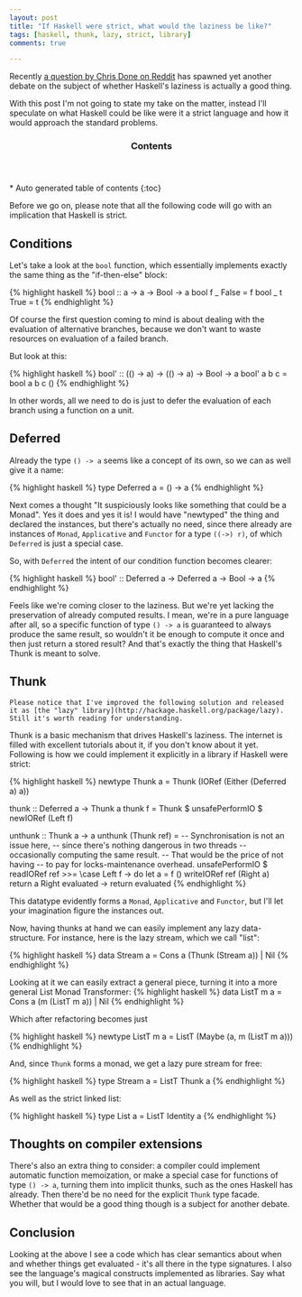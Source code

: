 ```yaml
---
layout: post
title: "If Haskell were strict, what would the laziness be like?"
tags: [haskell, thunk, lazy, strict, library]
comments: true

---
```


Recently [a question by Chris Done on Reddit](http://www.reddit.com/r/haskell/comments/36s0ii/how_do_we_all_feel_about_laziness/) has spawned yet another debate on the subject of whether Haskell's laziness is actually a good thing. 

With this post I'm not going to state my take on the matter, instead I'll speculate on what Haskell could be like were it a strict language and how it would approach the standard problems. 

<section id="table-of-contents" class="toc">
  <header>
    <h3>Contents</h3>
  </header>
  <div id="drawer" markdown="1"> 
  *  Auto generated table of contents
  {:toc}
  </div>
</section><!-- /#table-of-contents -->

Before we go on, please note that all the following code will go with an implication that Haskell is strict.

## Conditions

Let's take a look at the `bool` function, which essentially implements exactly the same thing as the "if-then-else" block:

{% highlight haskell %}
bool :: a -> a -> Bool -> a
bool f _ False = f
bool _ t True  = t
{% endhighlight %}

Of course the first question coming to mind is about dealing with the evaluation of alternative branches, because we don't want to waste resources on evaluation of a failed branch.

But look at this:

{% highlight haskell %}
bool' :: (() -> a) -> (() -> a) -> Bool -> a
bool' a b c = bool a b c ()
{% endhighlight %}

In other words, all we need to do is just to defer the evaluation of each branch using a function on a unit.

## Deferred

Already the type `() -> a` seems like a concept of its own, so we can as well give it a name:

{% highlight haskell %}
type Deferred a = () -> a
{% endhighlight %}

Next comes a thought "It suspiciously looks like something that could be a Monad". Yes it does and yes it is! I would have "newtyped" the thing and declared the instances, but there's actually no need, since there already are instances of `Monad`, `Applicative` and `Functor` for a type `((->) r)`, of which `Deferred` is just a special case.

So, with `Deferred` the intent of our condition function becomes clearer:

{% highlight haskell %}
bool' :: Deferred a -> Deferred a -> Bool -> a
{% endhighlight %}

Feels like we're coming closer to the laziness. But we're yet lacking the preservation of already computed results. I mean, we're in a pure language after all, so a specific function of type `() -> a` is guaranteed to always produce the same result, so wouldn't it be enough to compute it once and then just return a stored result? And that's exactly the thing that Haskell's Thunk is meant to solve.

## Thunk

    Please notice that I've improved the following solution and released it as [the "lazy" library](http://hackage.haskell.org/package/lazy). Still it's worth reading for understanding.

Thunk is a basic mechanism that drives Haskell's laziness. The internet is filled with excellent tutorials about it, if you don't know about it yet. Following is how we could implement it explicitly in a library if Haskell were strict:

{% highlight haskell %}
newtype Thunk a = Thunk (IORef (Either (Deferred a) a))

thunk :: Deferred a -> Thunk a
thunk f =
  Thunk $ unsafePerformIO $ newIORef (Left f)

unthunk :: Thunk a -> a
unthunk (Thunk ref) =
  -- Synchronisation is not an issue here,
  -- since there's nothing dangerous in two threads
  -- occasionally computing the same result.
  -- That would be the price of not having 
  -- to pay for locks-maintenance overhead.
  unsafePerformIO $ readIORef ref >>= \case
    Left f -> do
      let a = f ()
      writeIORef ref (Right a)
      return a
    Right evaluated -> return evaluated
{% endhighlight %}

This datatype evidently forms a `Monad`, `Applicative` and `Functor`, but I'll let your imagination figure the instances out.

Now, having thunks at hand we can easily implement any lazy data-structure. For instance, here is the lazy stream, which we call "list":

{% highlight haskell %}
data Stream a =
  Cons a (Thunk (Stream a)) |
  Nil
{% endhighlight %}

Looking at it we can easily extract a general piece, turning it into a more general List Monad Transformer:
{% highlight haskell %}
data ListT m a =
  Cons a (m (ListT m a)) |
  Nil
{% endhighlight %}

Which after refactoring becomes just

{% highlight haskell %}
newtype ListT m a =
  ListT (Maybe (a, m (ListT m a)))
{% endhighlight %}

And, since `Thunk` forms a monad, we get a lazy pure stream for free:

{% highlight haskell %}
type Stream a =
  ListT Thunk a
{% endhighlight %}

As well as the strict linked list:

{% highlight haskell %}
type List a =
  ListT Identity a
{% endhighlight %}

## Thoughts on compiler extensions

There's also an extra thing to consider: a compiler could implement automatic function memoization, or make a special case for functions of type `() -> a`, turning them into implicit thunks, such as the ones Haskell has already. Then there'd be no need for the explicit `Thunk` type facade. Whether that would be a good thing though is a subject for another debate.

## Conclusion

Looking at the above I see a code which has clear semantics about when and whether things get evaluated - it's all there in the type signatures. I also see the language's magical constructs implemented as libraries. Say what you will, but I would love to see that in an actual language.

